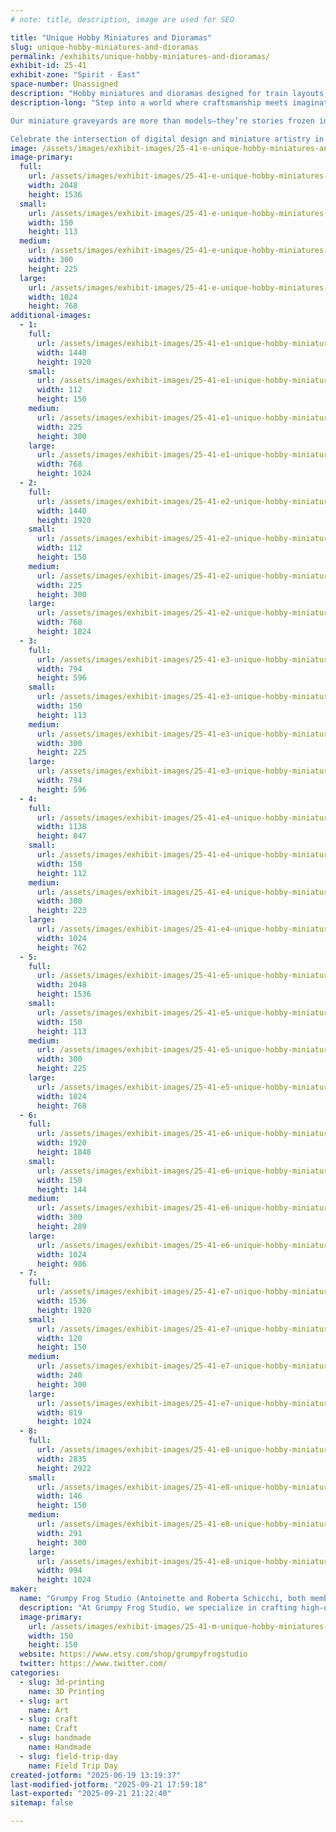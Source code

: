 ```yaml
---
# note: title, description, image are used for SEO

title: "Unique Hobby Miniatures and Dioramas"
slug: unique-hobby-miniatures-and-dioramas
permalink: /exhibits/unique-hobby-miniatures-and-dioramas/
exhibit-id: 25-41
exhibit-zone: "Spirit - East"
space-number: Unassigned
description: "Hobby miniatures and dioramas designed for train layouts, doll collections, and fantasy scenes."
description-long: "Step into a world where craftsmanship meets imagination in an exhibit showcasing artist designed and developed hobby miniatures and dioramas designed for train layouts, doll collections, and fantasy scenes. Each piece is meticulously crafted using advanced 3D sculpting tools like ZBrush, allowing the artist to shape intricate details and bring life to tiny landscapes, accessories, and structures.

Our miniature graveyards are more than models—they’re stories frozen in scale. The use of digital sculpting revolutionizes traditional miniature-making by blending modern technology with the timeless charm of hand-painted finishes and customized scenes. Our designs are based off real gravestones in Pensacola, Florida. 

Celebrate the intersection of digital design and miniature artistry in this immersive showcase of creativity, scale, and storytelling."
image: /assets/images/exhibit-images/25-41-e-unique-hobby-miniatures-and-dioramas-att-wbxpjkajtp-nrqsemp5oj3ybou4h-ivg8eoimnjglzq-300x225.jpeg
image-primary: 
  full:
    url: /assets/images/exhibit-images/25-41-e-unique-hobby-miniatures-and-dioramas-att-wbxpjkajtp-nrqsemp5oj3ybou4h-ivg8eoimnjglzq-full.jpeg
    width: 2048
    height: 1536
  small:
    url: /assets/images/exhibit-images/25-41-e-unique-hobby-miniatures-and-dioramas-att-wbxpjkajtp-nrqsemp5oj3ybou4h-ivg8eoimnjglzq-150x113.jpeg
    width: 150
    height: 113
  medium:
    url: /assets/images/exhibit-images/25-41-e-unique-hobby-miniatures-and-dioramas-att-wbxpjkajtp-nrqsemp5oj3ybou4h-ivg8eoimnjglzq-300x225.jpeg
    width: 300
    height: 225
  large:
    url: /assets/images/exhibit-images/25-41-e-unique-hobby-miniatures-and-dioramas-att-wbxpjkajtp-nrqsemp5oj3ybou4h-ivg8eoimnjglzq-1024x768.jpeg
    width: 1024
    height: 768
additional-images: 
  - 1:
    full:
      url: /assets/images/exhibit-images/25-41-e1-unique-hobby-miniatures-and-dioramas-brown-portfolio-6571e9-full.jpg
      width: 1440
      height: 1920
    small:
      url: /assets/images/exhibit-images/25-41-e1-unique-hobby-miniatures-and-dioramas-brown-portfolio-6571e9-112x150.jpg
      width: 112
      height: 150
    medium:
      url: /assets/images/exhibit-images/25-41-e1-unique-hobby-miniatures-and-dioramas-brown-portfolio-6571e9-225x300.jpg
      width: 225
      height: 300
    large:
      url: /assets/images/exhibit-images/25-41-e1-unique-hobby-miniatures-and-dioramas-brown-portfolio-6571e9-768x1024.jpg
      width: 768
      height: 1024
  - 2:
    full:
      url: /assets/images/exhibit-images/25-41-e2-unique-hobby-miniatures-and-dioramas-millergrave-portfoliojpg-3fa43b-full.jpg
      width: 1440
      height: 1920
    small:
      url: /assets/images/exhibit-images/25-41-e2-unique-hobby-miniatures-and-dioramas-millergrave-portfoliojpg-3fa43b-112x150.jpg
      width: 112
      height: 150
    medium:
      url: /assets/images/exhibit-images/25-41-e2-unique-hobby-miniatures-and-dioramas-millergrave-portfoliojpg-3fa43b-225x300.jpg
      width: 225
      height: 300
    large:
      url: /assets/images/exhibit-images/25-41-e2-unique-hobby-miniatures-and-dioramas-millergrave-portfoliojpg-3fa43b-768x1024.jpg
      width: 768
      height: 1024
  - 3:
    full:
      url: /assets/images/exhibit-images/25-41-e3-unique-hobby-miniatures-and-dioramas-il-794xn6177985764-94f0-669536-full.jpg
      width: 794
      height: 596
    small:
      url: /assets/images/exhibit-images/25-41-e3-unique-hobby-miniatures-and-dioramas-il-794xn6177985764-94f0-669536-150x113.jpg
      width: 150
      height: 113
    medium:
      url: /assets/images/exhibit-images/25-41-e3-unique-hobby-miniatures-and-dioramas-il-794xn6177985764-94f0-669536-300x225.jpg
      width: 300
      height: 225
    large:
      url: /assets/images/exhibit-images/25-41-e3-unique-hobby-miniatures-and-dioramas-il-794xn6177985764-94f0-669536-794x596.jpg
      width: 794
      height: 596
  - 4:
    full:
      url: /assets/images/exhibit-images/25-41-e4-unique-hobby-miniatures-and-dioramas-n2-full.png
      width: 1138
      height: 847
    small:
      url: /assets/images/exhibit-images/25-41-e4-unique-hobby-miniatures-and-dioramas-n2-150x112.png
      width: 150
      height: 112
    medium:
      url: /assets/images/exhibit-images/25-41-e4-unique-hobby-miniatures-and-dioramas-n2-300x223.png
      width: 300
      height: 223
    large:
      url: /assets/images/exhibit-images/25-41-e4-unique-hobby-miniatures-and-dioramas-n2-1024x762.png
      width: 1024
      height: 762
  - 5:
    full:
      url: /assets/images/exhibit-images/25-41-e5-unique-hobby-miniatures-and-dioramas-att-42xlbb9qtb6eqtfzcoa-o8pjodspewt4aofklp0pvka-full.jpeg
      width: 2048
      height: 1536
    small:
      url: /assets/images/exhibit-images/25-41-e5-unique-hobby-miniatures-and-dioramas-att-42xlbb9qtb6eqtfzcoa-o8pjodspewt4aofklp0pvka-150x113.jpeg
      width: 150
      height: 113
    medium:
      url: /assets/images/exhibit-images/25-41-e5-unique-hobby-miniatures-and-dioramas-att-42xlbb9qtb6eqtfzcoa-o8pjodspewt4aofklp0pvka-300x225.jpeg
      width: 300
      height: 225
    large:
      url: /assets/images/exhibit-images/25-41-e5-unique-hobby-miniatures-and-dioramas-att-42xlbb9qtb6eqtfzcoa-o8pjodspewt4aofklp0pvka-1024x768.jpeg
      width: 1024
      height: 768
  - 6:
    full:
      url: /assets/images/exhibit-images/25-41-e6-unique-hobby-miniatures-and-dioramas-70bfe289-538c-4e17-ad2a-3b4aa2c1427e-6e4b5e-full.jpg
      width: 1920
      height: 1848
    small:
      url: /assets/images/exhibit-images/25-41-e6-unique-hobby-miniatures-and-dioramas-70bfe289-538c-4e17-ad2a-3b4aa2c1427e-6e4b5e-150x144.jpg
      width: 150
      height: 144
    medium:
      url: /assets/images/exhibit-images/25-41-e6-unique-hobby-miniatures-and-dioramas-70bfe289-538c-4e17-ad2a-3b4aa2c1427e-6e4b5e-300x289.jpg
      width: 300
      height: 289
    large:
      url: /assets/images/exhibit-images/25-41-e6-unique-hobby-miniatures-and-dioramas-70bfe289-538c-4e17-ad2a-3b4aa2c1427e-6e4b5e-1024x986.jpg
      width: 1024
      height: 986
  - 7:
    full:
      url: /assets/images/exhibit-images/25-41-e7-unique-hobby-miniatures-and-dioramas-23b1490d-24d9-4ff7-ad2a-a140f0eb4952-787dfb-full.jpg
      width: 1536
      height: 1920
    small:
      url: /assets/images/exhibit-images/25-41-e7-unique-hobby-miniatures-and-dioramas-23b1490d-24d9-4ff7-ad2a-a140f0eb4952-787dfb-120x150.jpg
      width: 120
      height: 150
    medium:
      url: /assets/images/exhibit-images/25-41-e7-unique-hobby-miniatures-and-dioramas-23b1490d-24d9-4ff7-ad2a-a140f0eb4952-787dfb-240x300.jpg
      width: 240
      height: 300
    large:
      url: /assets/images/exhibit-images/25-41-e7-unique-hobby-miniatures-and-dioramas-23b1490d-24d9-4ff7-ad2a-a140f0eb4952-787dfb-819x1024.jpg
      width: 819
      height: 1024
  - 8:
    full:
      url: /assets/images/exhibit-images/25-41-e8-unique-hobby-miniatures-and-dioramas-snowwhite-full.jpg
      width: 2835
      height: 2922
    small:
      url: /assets/images/exhibit-images/25-41-e8-unique-hobby-miniatures-and-dioramas-snowwhite-146x150.jpg
      width: 146
      height: 150
    medium:
      url: /assets/images/exhibit-images/25-41-e8-unique-hobby-miniatures-and-dioramas-snowwhite-291x300.jpg
      width: 291
      height: 300
    large:
      url: /assets/images/exhibit-images/25-41-e8-unique-hobby-miniatures-and-dioramas-snowwhite-994x1024.jpg
      width: 994
      height: 1024
maker: 
  name: "Grumpy Frog Studio (Antoinette and Roberta Schicchi, both members)"
  description: "At Grumpy Frog Studio, we specialize in crafting high-quality, handmade miniatures designed to bring model train layouts and hobby dioramas to life. As a small, artisan-owned business, we take pride in producing detailed scenery accessories tailored to the unique visions of train enthusiasts and miniature collectors alike."
  image-primary:
    url: /assets/images/exhibit-images/25-41-m-unique-hobby-miniatures-and-dioramas-logo-150x150.png
    width: 150
    height: 150
  website: https://www.etsy.com/shop/grumpyfrogstudio
  twitter: https://www.twitter.com/
categories: 
  - slug: 3d-printing
    name: 3D Printing
  - slug: art
    name: Art
  - slug: craft
    name: Craft
  - slug: handmade
    name: Handmade
  - slug: field-trip-day
    name: Field Trip Day
created-jotform: "2025-06-19 13:19:37"
last-modified-jotform: "2025-09-21 17:59:18"
last-exported: "2025-09-21 21:22:40"
sitemap: false

---
```

